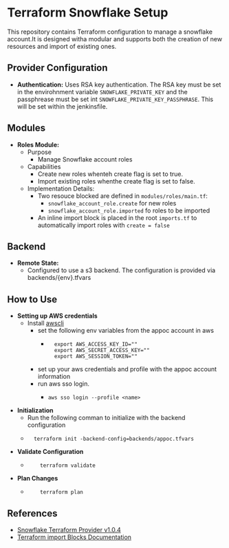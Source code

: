 # Terraform Snowflake Setup

This repository contains Terraform configuration to manage a snowflake account.It is designed witha modular
and supports both the creation of new resources and import of existing ones.

## Provider Configuration
- **Authentication:**
    Uses RSA key authentication. The RSA key must be set in the envirohnment variable `SNOWFLAKE_PRIVATE_KEY` 
    and  the passphrease must be set int `SNOWFLAKE_PRIVATE_KEY_PASSPHRASE`. This will be set within the jenkinsfile.

## Modules
- **Roles Module:**
  - Purpose
    - Manage Snowflake account roles
  - Capabilities
    - Create new roles whenteh create flag is set to true.
    - Import existing roles whenthe create flag is set to false.
  - Implementation Details:
    - Two resouce blocked are defined in `modules/roles/main.tf`:
      - `snowflake_account_role.create` for new roles
      - `snowflake_account_role.imported` fo roles to be imported
    - An inline import block is placed in the root `imports.tf` to automatically import roles with `create = false`

## Backend
- **Remote State:**
  - Configured to use a s3 backend. The configuration is provided via backends/{env}.tfvars

## How to Use
- **Setting up AWS credentials**
  - Install [awscli](https://docs.aws.amazon.com/cli/latest/userguide/getting-started-install.html)
    - set the following env variables from the appoc account in aws
      - ```shell
          export AWS_ACCESS_KEY_ID=""
          export AWS_SECRET_ACCESS_KEY=""
          export AWS_SESSION_TOKEN=""
        ```
    - set up your aws credentials and profile with the appoc account information
    - run aws sso login.
      - ```shell
        aws sso login --profile <name>
        ```
- **Initialization**
  - Run the following comman to initialize with the backend configuration
  - ```shell
      terraform init -backend-config=backends/appoc.tfvars
    ```
- **Validate Configuration**
  - ```shell
        terraform validate
    ``` 
- **Plan Changes**
  - ```shell
        terraform plan
    ```

## References
- [Snowflake Terraform Provider v1.0.4](https://registry.terraform.io/providers/Snowflake-Labs/snowflake/latest/docs)
- [Terraform import Blocks Documentation](https://developer.hashicorp.com/terraform/language/import)
